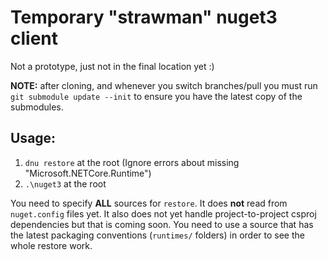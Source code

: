 # Temporary "strawman" nuget3 client
Not a prototype, just not in the final location yet :)

**NOTE:** after cloning, and whenever you switch branches/pull you must run `git submodule update --init` to ensure you have the latest copy of the submodules.

## Usage:

1. `dnu restore` at the root (Ignore errors about missing "Microsoft.NETCore.Runtime")
2. `.\nuget3` at the root

You need to specify **ALL** sources for `restore`. It does **not** read from `nuget.config` files yet. It also does not yet handle project-to-project csproj dependencies 
but that is coming soon. You need to use a source that has the latest packaging conventions (`runtimes/` folders) in order to see the whole restore work.